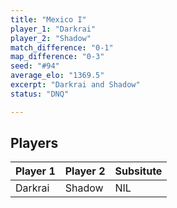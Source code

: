 ```yaml
---
title: "Mexico I"
player_1: "Darkrai"
player_2: "Shadow"
match_difference: "0-1"
map_difference: "0-3"
seed: "#94"
average_elo: "1369.5"
excerpt: "Darkrai and Shadow"
status: "DNQ"

---
```

## Players

| Player 1 | Player 2 | Subsitute |
| -- | -- | -- |
| Darkrai | Shadow | NIL |
